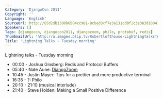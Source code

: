 ```yaml
---
Category: 'DjangoCon 2011'
Copyright: ''
Language: 'English'
SourceUrl: http://05d2db1380b6504cc981-8cbed8cf7e3a131cd8f1c3e383d10041.r93.cf2.rackcdn.com/djangocon-2011/96_lightning-talks-tuesday-morning.m4v
Speakers: []
Tags: [djangocon, djangocon2011, djangozoom, philo, protobuf, redis]
ThumbnailUrl: 'http://a.images.blip.tv/Robertlofthouse-LightningTalksTuePm466-363.jpg'
Title: 'Lightning Talks - Tuesday morning'
---
```

Lightning talks - Tuesday morning

  * 00:00 - Joshua Ginsberg: Redis and Protocol Buffers 
  * 05:40 - Nate Aune: [DjangoZoom](http://djangozoom/com/)
  * 10:45 - Justin Mayer: Tips for a prettier and more productive terminal 
  * 16:35 - ?: Philo 
  * 20:10 - 21:10 (musical interlude) 
  * 21:40 - Steve Holden: Making a Small Positive Difference 


